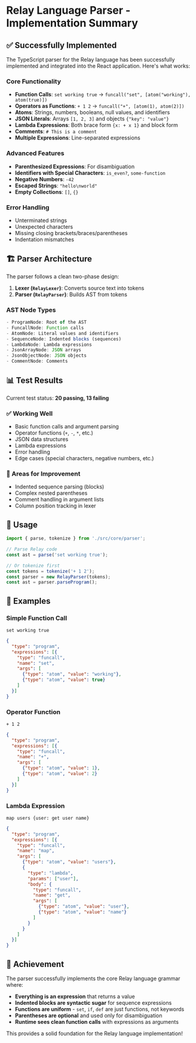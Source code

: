 # Relay Language Parser - Implementation Summary

## ✅ Successfully Implemented

The TypeScript parser for the Relay language has been successfully implemented and integrated into the React application. Here's what works:

### Core Functionality
- **Function Calls**: `set working true` → `funcall("set", [atom("working"), atom(true)])`
- **Operators as Functions**: `+ 1 2` → `funcall("+", [atom(1), atom(2)])`
- **Atoms**: Strings, numbers, booleans, null values, and identifiers
- **JSON Literals**: Arrays `[1, 2, 3]` and objects `{"key": "value"}`
- **Lambda Expressions**: Both brace form `{x: + x 1}` and block form
- **Comments**: `# This is a comment`
- **Multiple Expressions**: Line-separated expressions

### Advanced Features
- **Parenthesized Expressions**: For disambiguation
- **Identifiers with Special Characters**: `is_even?`, `some-function`
- **Negative Numbers**: `-42`
- **Escaped Strings**: `"hello\nworld"`
- **Empty Collections**: `[]`, `{}`

### Error Handling
- Unterminated strings
- Unexpected characters
- Missing closing brackets/braces/parentheses
- Indentation mismatches

## 🏗️ Parser Architecture

The parser follows a clean two-phase design:

1. **Lexer (`RelayLexer`)**: Converts source text into tokens
2. **Parser (`RelayParser`)**: Builds AST from tokens

### AST Node Types
```typescript
- ProgramNode: Root of the AST
- FuncallNode: Function calls
- AtomNode: Literal values and identifiers
- SequenceNode: Indented blocks (sequences)
- LambdaNode: Lambda expressions
- JsonArrayNode: JSON arrays
- JsonObjectNode: JSON objects
- CommentNode: Comments
```

## 📊 Test Results

Current test status: **20 passing, 13 failing**

### ✅ Working Well
- Basic function calls and argument parsing
- Operator functions (`+`, `-`, `*`, etc.)
- JSON data structures
- Lambda expressions
- Error handling
- Edge cases (special characters, negative numbers, etc.)

### 🔧 Areas for Improvement
- Indented sequence parsing (blocks)
- Complex nested parentheses
- Comment handling in argument lists
- Column position tracking in lexer

## 🚀 Usage

```typescript
import { parse, tokenize } from './src/core/parser';

// Parse Relay code
const ast = parse('set working true');

// Or tokenize first
const tokens = tokenize('+ 1 2');
const parser = new RelayParser(tokens);
const ast = parser.parseProgram();
```

## 📝 Examples

### Simple Function Call
```relay
set working true
```
```json
{
  "type": "program",
  "expressions": [{
    "type": "funcall",
    "name": "set",
    "args": [
      {"type": "atom", "value": "working"},
      {"type": "atom", "value": true}
    ]
  }]
}
```

### Operator Function
```relay
+ 1 2
```
```json
{
  "type": "program", 
  "expressions": [{
    "type": "funcall",
    "name": "+",
    "args": [
      {"type": "atom", "value": 1},
      {"type": "atom", "value": 2}
    ]
  }]
}
```

### Lambda Expression
```relay
map users {user: get user name}
```
```json
{
  "type": "program",
  "expressions": [{
    "type": "funcall",
    "name": "map", 
    "args": [
      {"type": "atom", "value": "users"},
      {
        "type": "lambda",
        "params": ["user"],
        "body": {
          "type": "funcall",
          "name": "get",
          "args": [
            {"type": "atom", "value": "user"},
            {"type": "atom", "value": "name"}
          ]
        }
      }
    ]
  }]
}
```

## 🎯 Achievement

The parser successfully implements the core Relay language grammar where:
- **Everything is an expression** that returns a value
- **Indented blocks are syntactic sugar** for sequence expressions  
- **Functions are uniform** - `set`, `if`, `def` are just functions, not keywords
- **Parentheses are optional** and used only for disambiguation
- **Runtime sees clean function calls** with expressions as arguments

This provides a solid foundation for the Relay language implementation! 